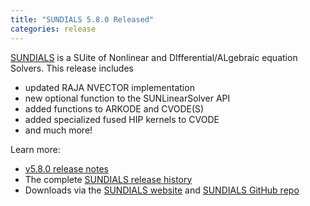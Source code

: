 ```yaml
---
title: "SUNDIALS 5.8.0 Released"
categories: release
---
```


[SUNDIALS](https://github.com/LLNL/sundials) is a SUite of Nonlinear and DIfferential/ALgebraic equation Solvers. This release includes 

- updated RAJA NVECTOR implementation
- new optional function to the SUNLinearSolver API
- added functions to ARKODE and CVODE(S)
- added specialized fused HIP kernels to CVODE
- and much more!

Learn more:

- [v5.8.0 release notes](https://github.com/LLNL/sundials/releases/tag/v5.8.0)
- The complete [SUNDIALS release history](https://computing.llnl.gov/projects/sundials/release-history)
- Downloads via the [SUNDIALS website](https://computing.llnl.gov/projects/sundials) and [SUNDIALS GitHub repo](https://github.com/LLNL/sundials)
